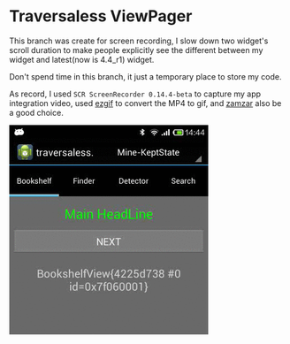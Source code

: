 
# Traversaless ViewPager

This branch was create for screen recording, I slow down two widget's scroll duration to make
people explicitly see the different between my widget and latest(now is 4.4_r1) widget.

Don't spend time in this branch, it just a temporary place to store my code.

As record, I used `SCR ScreenRecorder 0.14.4-beta` to capture my app integration video,
used [ezgif](http://ezgif.com/add-text/gif_360x379_dca82a.gif) to convert the MP4 to gif,
and [zamzar](http://www.zamzar.com/) also be a good choice.

![integration with different](/integration_with_different.gif "integration with different")
